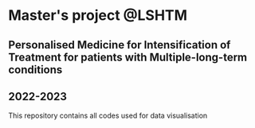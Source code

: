 # Master's project @LSHTM
## Personalised Medicine for Intensification of Treatment for patients with Multiple-long-term conditions
## 2022-2023
This repository contains all codes used for data visualisation
